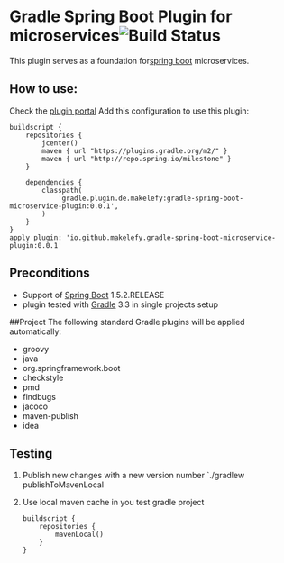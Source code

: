Gradle Spring Boot Plugin for microservices![Build Status](...)
========================================


This plugin serves as a foundation for[spring boot](http://projects.spring.io/spring-boot/) microservices.

## How to use:
Check the [plugin portal](https://plugins.gradle.org/plugin/io.github.makelefy.gradle-spring-boot-microservice-plugin) 
Add this configuration to use this plugin:

    buildscript {
        repositories {
            jcenter()
            maven { url "https://plugins.gradle.org/m2/" }
            maven { url "http://repo.spring.io/milestone" }
        }

        dependencies {
            classpath(
                'gradle.plugin.de.makelefy:gradle-spring-boot-microservice-plugin:0.0.1',
            )
        }
    }
    apply plugin: 'io.github.makelefy.gradle-spring-boot-microservice-plugin:0.0.1'
    
## Preconditions
- Support of [Spring Boot](http://projects.spring.io/spring-boot/) 1.5.2.RELEASE
- plugin tested with [Gradle](http://gradle.org/) 3.3 in single projects setup

##Project
The following standard Gradle plugins will be applied automatically:

+ groovy
+ java
+ org.springframework.boot
+ checkstyle
+ pmd
+ findbugs
+ jacoco
+ maven-publish
+ idea


## Testing
 1. Publish new changes with a new version number `./gradlew publishToMavenLocal 
 2. Use local maven cache in you test gradle project
 
    ```
    buildscript {
        repositories {
            mavenLocal()
        }
    }    
    ```
